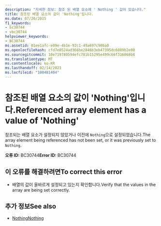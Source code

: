 ```yaml
---
description: "자세한 정보: 참조 된 배열 요소에 ' Nothing ' 값이 있습니다."
title: 참조된 배열 요소의 값이 'Nothing'입니다.
ms.date: 07/20/2015
f1_keywords:
- bc30744
- vbc30744
helpviewer_keywords:
- BC30744
ms.assetid: 01ee1afc-e09e-4b1e-92c1-49a697c90ba0
ms.openlocfilehash: cfd7e0524ad366be2846b3eb47395dc6089b2e00
ms.sourcegitcommit: 10e719780594efc781b15295e499c66f316068b8
ms.translationtype: MT
ms.contentlocale: ko-KR
ms.lasthandoff: 02/14/2021
ms.locfileid: "100481404"
---
```

# <a name="referenced-array-element-has-a-value-of-nothing"></a><span data-ttu-id="4fc9f-103">참조된 배열 요소의 값이 'Nothing'입니다.</span><span class="sxs-lookup"><span data-stu-id="4fc9f-103">Referenced array element has a value of 'Nothing'</span></span>

<span data-ttu-id="4fc9f-104">참조되는 배열 요소가 설정되지 않았거나 이전에 `Nothing`으로 설정되었습니다.</span><span class="sxs-lookup"><span data-stu-id="4fc9f-104">The array element being referenced has not been set, or it was previously set to `Nothing`.</span></span>  
  
 <span data-ttu-id="4fc9f-105">**오류 ID:** BC30744</span><span class="sxs-lookup"><span data-stu-id="4fc9f-105">**Error ID:** BC30744</span></span>  
  
## <a name="to-correct-this-error"></a><span data-ttu-id="4fc9f-106">이 오류를 해결하려면</span><span class="sxs-lookup"><span data-stu-id="4fc9f-106">To correct this error</span></span>  
  
- <span data-ttu-id="4fc9f-107">배열의 값이 올바르게 설정되고 있는지 확인합니다.</span><span class="sxs-lookup"><span data-stu-id="4fc9f-107">Verify that the values in the array are being set correctly.</span></span>  
  
## <a name="see-also"></a><span data-ttu-id="4fc9f-108">추가 정보</span><span class="sxs-lookup"><span data-stu-id="4fc9f-108">See also</span></span>

- [<span data-ttu-id="4fc9f-109">Nothing</span><span class="sxs-lookup"><span data-stu-id="4fc9f-109">Nothing</span></span>](../language-reference/nothing.md)
